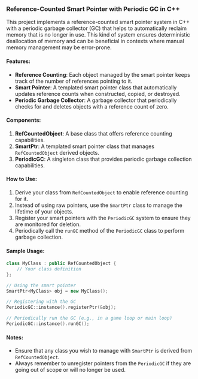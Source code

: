 ### Reference-Counted Smart Pointer with Periodic GC in C++

This project implements a reference-counted smart pointer system in C++ with a periodic garbage collector (GC) that helps to automatically reclaim memory that is no longer in use. This kind of system ensures deterministic deallocation of memory and can be beneficial in contexts where manual memory management may be error-prone.

#### Features:
- **Reference Counting**: Each object managed by the smart pointer keeps track of the number of references pointing to it.
- **Smart Pointer**: A templated smart pointer class that automatically updates reference counts when constructed, copied, or destroyed.
- **Periodic Garbage Collector**: A garbage collector that periodically checks for and deletes objects with a reference count of zero.

#### Components:

1. **RefCountedObject**: A base class that offers reference counting capabilities.
2. **SmartPtr**: A templated smart pointer class that manages `RefCountedObject` derived objects.
3. **PeriodicGC**: A singleton class that provides periodic garbage collection capabilities.

#### How to Use:

1. Derive your class from `RefCountedObject` to enable reference counting for it.
2. Instead of using raw pointers, use the `SmartPtr` class to manage the lifetime of your objects.
3. Register your smart pointers with the `PeriodicGC` system to ensure they are monitored for deletion.
4. Periodically call the `runGC` method of the `PeriodicGC` class to perform garbage collection.

#### Sample Usage:

```cpp
class MyClass : public RefCountedObject {
    // Your class definition
};

// Using the smart pointer
SmartPtr<MyClass> obj = new MyClass();

// Registering with the GC
PeriodicGC::instance().registerPtr(&obj);

// Periodically run the GC (e.g., in a game loop or main loop)
PeriodicGC::instance().runGC();
```

#### Notes:

- Ensure that any class you wish to manage with `SmartPtr` is derived from `RefCountedObject`.
- Always remember to unregister pointers from the `PeriodicGC` if they are going out of scope or will no longer be used.